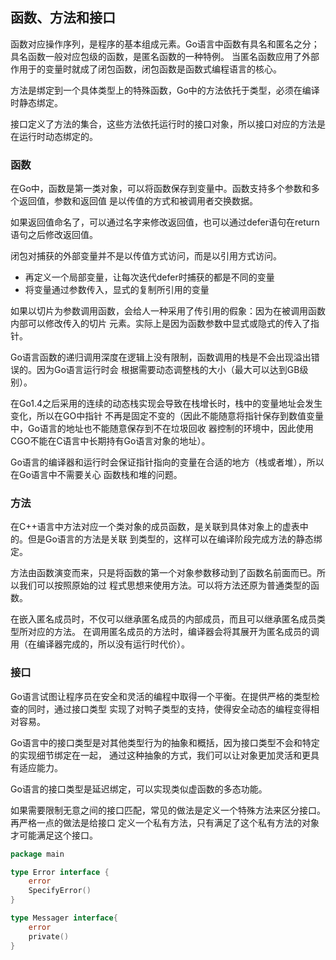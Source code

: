 函数、方法和接口
-------------

函数对应操作序列，是程序的基本组成元素。Go语言中函数有具名和匿名之分；
具名函数一般对应包级的函数，是匿名函数的一种特例。
当匿名函数应用了外部作用于的变量时就成了闭包函数，闭包函数是函数式编程语言的核心。

方法是绑定到一个具体类型上的特殊函数，Go中的方法依托于类型，必须在编译时静态绑定。

接口定义了方法的集合，这些方法依托运行时的接口对象，所以接口对应的方法是在运行时动态绑定的。


### 函数

在Go中，函数是第一类对象，可以将函数保存到变量中。函数支持多个参数和多个返回值，参数和返回值
是以传值的方式和被调用者交换数据。

如果返回值命名了，可以通过名字来修改返回值，也可以通过defer语句在return语句之后修改返回值。

闭包对捕获的外部变量并不是以传值方式访问，而是以引用方式访问。
 * 再定义一个局部变量，让每次迭代defer时捕获的都是不同的变量
 * 将变量通过参数传入，显式的复制所引用的变量

如果以切片为参数调用函数，会给人一种采用了传引用的假象：因为在被调用函数内部可以修改传入的切片
元素。实际上是因为函数参数中显式或隐式的传入了指针。

Go语言函数的递归调用深度在逻辑上没有限制，函数调用的栈是不会出现溢出错误的。因为Go语言运行时会
根据需要动态调整栈的大小（最大可以达到GB级别）。

在Go1.4之后采用的连续的动态栈实现会导致在栈增长时，栈中的变量地址会发生变化，所以在GO中指针
不再是固定不变的（因此不能随意将指针保存到数值变量中，Go语言的地址也不能随意保存到不在垃圾回收
器控制的环境中，因此使用CGO不能在C语言中长期持有Go语言对象的地址）。

Go语言的编译器和运行时会保证指针指向的变量在合适的地方（栈或者堆），所以在Go语言中不需要关心
函数栈和堆的问题。


### 方法

在C++语言中方法对应一个类对象的成员函数，是关联到具体对象上的虚表中的。但是Go语言的方法是关联
到类型的，这样可以在编译阶段完成方法的静态绑定。

方法由函数演变而来，只是将函数的第一个对象参数移动到了函数名前面而已。所以我们可以按照原始的过
程式思想来使用方法。可以将方法还原为普通类型的函数。

在嵌入匿名成员时，不仅可以继承匿名成员的内部成员，而且可以继承匿名成员类型所对应的方法。
在调用匿名成员的方法时，编译器会将其展开为匿名成员的调用（在编译器完成的，所以没有运行时代价）。


### 接口

Go语言试图让程序员在安全和灵活的编程中取得一个平衡。在提供严格的类型检查的同时，通过接口类型
实现了对鸭子类型的支持，使得安全动态的编程变得相对容易。

Go语言中的接口类型是对其他类型行为的抽象和概括，因为接口类型不会和特定的实现细节绑定在一起，
通过这种抽象的方式，我们可以让对象更加灵活和更具有适应能力。

Go语言的接口类型是延迟绑定，可以实现类似虚函数的多态功能。

如果需要限制无意之间的接口匹配，常见的做法是定义一个特殊方法来区分接口。再严格一点的做法是给接口
定义一个私有方法，只有满足了这个私有方法的对象才可能满足这个接口。
```go
package main

type Error interface {
    error
    SpecifyError()
}

type Messager interface{
	error
	private()
}
```
